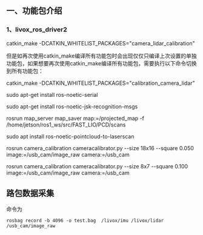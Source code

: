 
## 一、功能包介绍

### 1、livox_ros_driver2



catkin_make -DCATKIN_WHITELIST_PACKAGES="camera_lidar_calibration"

但是如再次使用catkin_make编译所有功能包时会出现仅仅只编译上次设置的单独功能包，如果想要再次使用catkin_make编译所有功能包，需要执行以下命令切换到所有功能包：

catkin_make -DCATKIN_WHITELIST_PACKAGES="calibration_camera_lidar"

sudo apt-get install ros-noetic-serial

sudo apt-get install ros-noetic-jsk-recognition-msgs


rosrun map_server map_saver map:=/projected_map -f /home/jetson/ros1_ws/src/FAST_LIO/PCD/scans

sudo apt install ros-noetic-pointcloud-to-laserscan


rosrun camera_calibration cameracalibrator.py --size 18x16 --square 0.050 image:=/usb_cam/image_raw camera:=/usb_cam

rosrun camera_calibration cameracalibrator.py --size 8x7 --square 0.100 image:=/usb_cam/image_raw camera:=/usb_cam



## 路包数据采集

命令为
```
rosbag record -b 4096 -o test.bag  /livox/imu /livox/lidar /usb_cam/image_raw
```